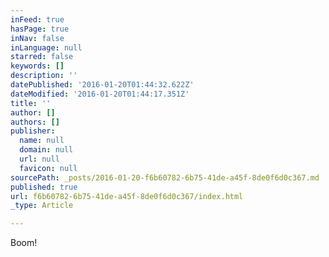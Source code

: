 ```yaml
---
inFeed: true
hasPage: true
inNav: false
inLanguage: null
starred: false
keywords: []
description: ''
datePublished: '2016-01-20T01:44:32.622Z'
dateModified: '2016-01-20T01:44:17.351Z'
title: ''
author: []
authors: []
publisher:
  name: null
  domain: null
  url: null
  favicon: null
sourcePath: _posts/2016-01-20-f6b60782-6b75-41de-a45f-8de0f6d0c367.md
published: true
url: f6b60782-6b75-41de-a45f-8de0f6d0c367/index.html
_type: Article

---
```

Boom!
